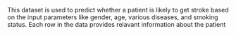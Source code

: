 This dataset is used to predict whether a patient is likely to get stroke based on the input parameters like gender, age, various diseases, and smoking status. Each row in the data provides relavant information about the patient
